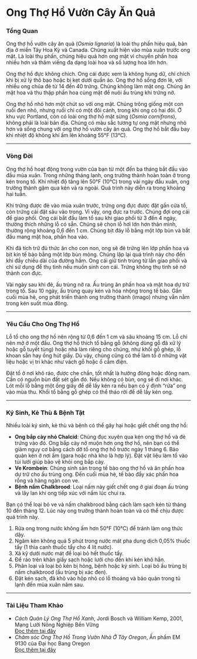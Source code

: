 # Ong Thợ Hồ Vườn Cây Ăn Quả

### Tổng Quan

Ong thợ hồ vườn cây ăn quả (*Osmia lignaria*) là loài thụ phấn hiệu quả, bản địa ở miền Tây Hoa Kỳ và Canada. Chúng xuất hiện vào mùa xuân trước ong mật. Là loài thụ phấn, chúng hiệu quả hơn ong mật vì chuyển phấn hoa nhiều hơn và thăm viếng đa dạng loài hoa và số lượng hoa lớn hơn.

Ong thợ hồ đực không chích. Ong cái được xem là không hung dữ, chỉ chích khi bị xử lý thô bạo hoặc bị kẹt dưới quần áo. Ong thợ hồ sống đơn lẻ, với nhiều ong chúa đẻ từ 14 đến 40 trứng. Chúng không làm mật ong. Chúng ăn mật hoa và thu thập phấn hoa cùng mật để nuôi ấu trùng khi trứng nở.

Ong thợ hồ nhỏ hơn một chút so với ong mật. Chúng trông giống một con ruồi đen nhỏ, nhưng ruồi chỉ có một đôi cánh, trong khi ong có hai đôi. Ở khu vực Portland, còn có loài ong thợ hồ mặt sừng (*Osmia cornifrons*), không phải là loài bản địa. Chúng có màu sắc tương tự ong mật nhưng nhỏ hơn và sống chung với ong thợ hồ vườn cây ăn quả. Ong thợ hồ bắt đầu bay khi nhiệt độ không khí ấm lên khoảng 55°F (13°C).

---

### Vòng Đời

Ong thợ hồ hoạt động trong vườn của bạn từ một đến ba tháng bắt đầu vào đầu mùa xuân. Trong những tháng lạnh, ong trưởng thành hoàn toàn ở trong kén trong tổ. Khi nhiệt độ tăng lên 50°F (10°C) trong vài ngày đầu xuân, ong trưởng thành gặm qua kén và ra ngoài. Quá trình này diễn ra trong khoảng hai tuần.

Khi trứng được đẻ vào mùa xuân trước, trứng ong đực được đặt gần cửa tổ, còn trứng cái đặt sâu vào trong. Vì vậy, ong đực ra trước. Chúng đợi ong cái để giao phối. Ong cái bắt đầu làm tổ sau khi giao phối từ 3 đến 4 ngày, thường thích những lỗ có sẵn. Chúng sẽ chọn lỗ hơi lớn hơn thân mình, thường rộng khoảng 0,6 đến 1 cm. Chúng bịt đáy lỗ bằng một lớp bùn và bắt đầu mang mật hoa, phấn hoa vào.

Khi đã tích trữ đủ thức ăn cho con non, ong sẽ đẻ trứng lên lớp phấn hoa và bịt kín tế bào bằng một lớp bùn mỏng. Chúng lặp lại quá trình này cho đến khi đầy chiều dài của đường hầm. Ong cái giữ tinh trùng từ lần giao phối và chỉ sử dụng để thụ tinh nếu muốn sinh con cái. Trứng không thụ tinh sẽ nở thành con đực.

Vài ngày sau khi đẻ, ấu trùng nở ra. Ấu trùng ăn phấn hoa và mật hoa dự trữ trong tổ. Sau 10 ngày, ấu trùng quay kén và hóa nhộng trong tế bào. Gần cuối mùa hè, ong phát triển thành ong trưởng thành (imago) nhưng vẫn nằm trong kén suốt mùa đông.

---

### Yêu Cầu Cho Ong Thợ Hồ

Lỗ tổ cho ong thợ hồ nên rộng từ 0,6 đến 1 cm và sâu khoảng 15 cm. Lỗ chỉ nên mở ở một đầu. Ong thợ hồ thích tổ bằng gỗ (không dùng gỗ đã xử lý hoặc gỗ tuyết tùng) hoặc nhà làm riêng cho chúng, như khối gỗ ghép, lỗ khoan sẵn hay ống hút giấy. Dù vậy, chúng cũng có thể làm tổ ở những vật liệu hoặc vị trí khác như vách gỗ hoặc ổ cắm điện.

Đặt tổ ở nơi khô ráo, được che chắn, tốt nhất là hướng đông hoặc đông nam. Cần có nguồn bùn đất sét gần đó. Nếu không có bùn, ong sẽ đi nơi khác. Lót mỗi lỗ bằng một ống giấy để dễ lấy kén ra nếu bạn có ý định “rửa” ong vào mùa thu. Khối tổ bằng gỗ ghép có thể tháo rời để dễ lấy kén ong.

---

### Ký Sinh, Kẻ Thù & Bệnh Tật

Nhiều loài ký sinh, kẻ thù và bệnh có thể gây hại hoặc giết chết ong thợ hồ:

- **Ong bắp cày nhỏ Chalcid**: Chúng đục xuyên qua kén ong thợ hồ và đẻ trứng vào đó. Ong bắp cày nở muộn hơn ong thợ hồ, nên bạn có thể giảm nguy cơ bằng cách dỡ tổ ong thợ hồ trước ngày 1 tháng 6. Bảo quản kén ở nơi ấm (gara hoặc nhà kho là hợp lý). Đặt vật liệu làm tổ vào túi lưới giúp bảo vệ khỏi ong bắp cày.
- **Ve Krombein**: Chúng sinh sản trong tế bào ong thợ hồ và ăn phấn hoa dự trữ cho ấu trùng ong. Đến cuối mùa hè, tế bào đầy xác phấn hoa rỗng và hàng ngàn con ve.
- **Bệnh nấm Chalkbrood**: Loại nấm này giết chết ong ở giai đoạn ấu trùng và lây lan khi ong tiếp xúc với nấm lúc chui ra.

Bạn có thể loại bỏ ve và nấm chalkbrood bằng cách làm sạch kén từ tháng 10 đến tháng 12. Lúc này ong trưởng thành hoàn toàn và có thể chịu được quá trình này.


1. Rửa ong trong nước không ấm hơn 50°F (10°C) để tránh làm ong thức dậy.
2. Ngâm kén không quá 5 phút trong nước mát pha dung dịch 0,05% thuốc tẩy (1 thìa canh thuốc tẩy cho 4 lít nước).
3. Xả kỹ dưới nước mát để loại bỏ hết thuốc tẩy.
4. Để ráo trên khăn giấy sạch hoặc lưới cho đến khi kén khô hẳn.
5. Phân loại và loại bỏ kén bị hỏng, bệnh hoặc ký sinh. Loại bỏ ấu trùng bị nấm chalkbrood (ấu trùng bị xác đen).
6. Đặt kén sạch, đã khô vào hộp nhỏ có lỗ thoáng và bảo quản trong tủ lạnh đến mùa xuân năm sau.

---

### Tài Liệu Tham Khảo

- *Cách Quản Lý Ong Thợ Hồ Xanh*, Jordi Bosch và William Kemp, 2001, Mạng Lưới Nông Nghiệp Bền Vững  
  [Đọc thêm tại đây](https://www.sare.org/wpcontent/uploads/How_to_Manage_the_Blue_Orchard_Bee.pdf)
- *Chăm sóc Ong Thợ Hồ Trong Vườn Nhà Ở Tây Oregon*, Ấn phẩm EM 9130 của Đại học Bang Oregon  
  [Đọc thêm tại đây](https://catalog.extension.oregonstate.edu/em9130)
